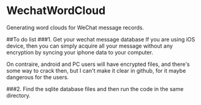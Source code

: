 # WechatWordCloud
Generating word clouds for WeChat message records.

##To do list
###1. Get your wechat message database
If you are using iOS device, then you can simply acquire all your message without any encryption by syncing your iphone data to your computer.

On contraire, android and PC users will have encrypted files, and there's some way to crack then, but I can't make it clear in github, for it maybe dangerous for the users.

###2. Find the sqlite database files and then run the code in the same directory.

